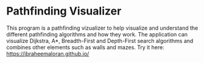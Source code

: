 # Pathfinding Visualizer

This program is a pathfinding vizualizer to help visualize and understand the different pathfinding algorithms and how they work. The application can visualize Dijkstra, A*, Breadth-First and Depth-First search algorithms and combines other elements such as walls and mazes. Try it here: https://ibraheemaloran.github.io/
